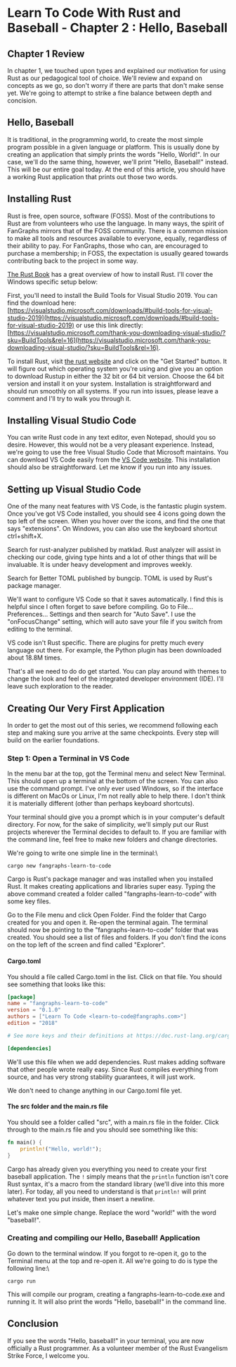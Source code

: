 # Learn To Code With Rust and Baseball - Chapter 2 : Hello, Baseball

## Chapter 1 Review

In chapter 1, we touched upon types and explained our motivation for using Rust as our pedagogical tool of choice. We'll review and expand on concepts as we go, so don't worry if there are parts that don't make sense yet. We're going to attempt to strike a fine balance between depth and concision.

## Hello, Baseball

It is traditional, in the programming world, to create the most simple program possible in a given language or platform. This is usually done by creating an application that simply prints the words "Hello, World!". In our case, we'll do the same thing, however, we'll print "Hello, Baseball!" instead. This will be our entire goal today. At the end of this article, you should have a working Rust application that prints out those two words.

## Installing Rust

Rust is free, open source, software (FOSS). Most of the contributions to Rust are from volunteers who use the language. In many ways, the spirit of FanGraphs mirrors that of the FOSS community. There is a common mission to make all tools and resources available to everyone, equally, regardless of their ability to pay. For FanGraphs, those who can, are encouraged to purchase a membership; in FOSS, the expectation is usually geared towards contributing back to the project in some way.

[The Rust Book](https://doc.rust-lang.org/book/ch01-01-installation.html) has a great overview of how to install Rust. I'll cover the Windows specific setup below:

First, you'll need to install the Build Tools for Visual Studio 2019. You can find the download here: [https://visualstudio.microsoft.com/downloads/#build-tools-for-visual-studio-2019](https://visualstudio.microsoft.com/downloads/#build-tools-for-visual-studio-2019) or use this link directly: [https://visualstudio.microsoft.com/thank-you-downloading-visual-studio/?sku=BuildTools&rel=16](https://visualstudio.microsoft.com/thank-you-downloading-visual-studio/?sku=BuildTools&rel=16).

To install Rust, visit [the rust website](https://www.rust-lang.org/) and click on the "Get Started" button. It will figure out which operating system you're using and give you an option to download Rustup in either the 32 bit or 64 bit version. Choose the 64 bit version and install it on your system. Installation is straightforward and should run smoothly on all systems. If you run into issues, please leave a comment and I'll try to walk you through it.

## Installing Visual Studio Code

You can write Rust code in any text editor, even Notepad, should you so desire. However, this would not be a very pleasant experience. Instead, we're going to use the free Visual Studio Code that Microsoft maintains. You can download VS Code easily from the [VS Code website](https://code.visualstudio.com/). This installation should also be straightforward. Let me know if you run into any issues.

## Setting up Visual Studio Code

One of the many neat features with VS Code, is the fantastic plugin system. Once you've got VS Code installed, you should see 4 icons going down the top left of the screen. When you hover over the icons, and find the one that says "extensions". On Windows, you can also use the keyboard shortcut ctrl+shift+X.

Search for rust-analyzer published by matklad. Rust analyzer will assist in checking our code, giving type hints and a lot of other things that will be invaluable. It is under heavy development and improves weekly.

Search for Better TOML published by bungcip. TOML is used by Rust's package manager.

We'll want to configure VS Code so that it saves automatically. I find this is helpful since I often forget to save before compiling. Go to File... Preferences... Settings and then search for "Auto Save". I use the "onFocusChange" setting, which will auto save your file if you switch from editing to the terminal.

VS code isn't Rust specific. There are plugins for pretty much every language out there. For example, the Python plugin has been downloaded about 18.8M times.

That's all we need to do do get started. You can play around with themes to change the look and feel of the integrated developer environment (IDE). I'll leave such exploration to the reader.

## Creating Our Very First Application

In order to get the most out of this series, we recommend following each step and making sure you arrive at the same checkpoints. Every step will build on the earlier foundations.

### Step 1: Open a Terminal in VS Code

In the menu bar at the top, got the Terminal menu and select New Terminal. This should open up a terminal at the bottom of the screen. You can also use the command prompt. I've only ever used Windows, so if the interface is different on MacOs or Linux, I'm not really able to help there. I don't think it is materially different (other than perhaps keyboard shortcuts).

Your terminal should give you a prompt which is in your computer's default directory. For now, for the sake of simplicity, we'll simply put our Rust projects wherever the Terminal decides to default to. If you are familiar with the command line, feel free to make new folders and change directories.

We're going to write one simple line in the terminal:\

```cargo new fangraphs-learn-to-code```

Cargo is Rust's package manager and was installed when you installed Rust. It makes creating applications and libraries super easy. Typing the above command created a folder called "fangraphs-learn-to-code" with some key files.

Go to the File menu and click Open Folder. Find the folder that Cargo created for you and open it. Re-open the terminal again. The terminal should now be pointing to the "fangraphs-learn-to-code" folder that was created. You should see a list of files and folders. If you don't find the icons on the top left of the screen and find called "Explorer".

#### Cargo.toml

You should a file called Cargo.toml in the list. Click on that file. You should see something that looks like this:

```toml
[package]
name = "fangraphs-learn-to-code"
version = "0.1.0"
authors = ["Learn To Code <learn-to-code@fangraphs.com>"]
edition = "2018"

# See more keys and their definitions at https://doc.rust-lang.org/cargo/reference/manifest.html

[dependencies]
```

We'll use this file when we add dependencies. Rust makes adding software that other people wrote really easy. Since Rust compiles everything from source, and has very strong stability guarantees, it will just work.

We don't need to change anything in our Cargo.toml file yet.

#### The src folder and the main.rs file

You should see a folder called "src", with a main.rs file in the folder. Click through to the main.rs file and you should see something like this:

```rust
fn main() {
    println!("Hello, world!");
}
```

Cargo has already given you everything you need to create your first baseball application. The ```!``` simply means that the ```println``` function isn't core Rust syntax, it's a macro from the standard library (we'll dive into this more later). For today, all you need to understand is that ```println!``` will print whatever text you put inside, then insert a newline.

Let's make one simple change. Replace the word "world!" with the word "baseball!".

### Creating and compiling our Hello, Baseball! Application

Go down to the terminal window. If you forgot to re-open it, go to the Terminal menu at the top and re-open it. All we're going to do is type the following line:\

```cargo run```

This will compile our program, creating a fangraphs-learn-to-code.exe and running it. It will also print the words "Hello, baseball!" in the command line.

## Conclusion

If you see the words "Hello, baseball!" in your terminal, you are now officially a Rust programmer. As a volunteer member of the Rust Evangelism Strike Force, I welcome you.
